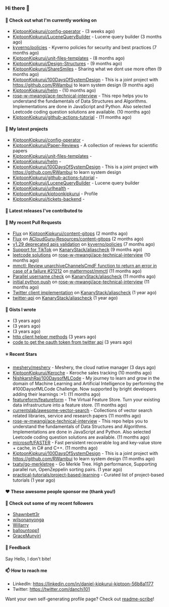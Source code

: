 
### Hi there 👋

#### 👷 Check out what I'm currently working on

- [KiptoonKipkurui/config-operator](https://github.com/KiptoonKipkurui/config-operator) -  (3 weeks ago)
- [KiptoonKipkurui/LuceneQueryBuilder](https://github.com/KiptoonKipkurui/LuceneQueryBuilder) - Lucene query builder (3 months ago)
- [kyverno/policies](https://github.com/kyverno/policies) - Kyverno policies for security and best practices  (7 months ago)
- [KiptoonKipkurui/unit-files-templates](https://github.com/KiptoonKipkurui/unit-files-templates) -  (8 months ago)
- [KiptoonKipkurui/Design-Structures](https://github.com/KiptoonKipkurui/Design-Structures) -  (9 months ago)
- [KiptoonKipkurui/ShareSmiles](https://github.com/KiptoonKipkurui/ShareSmiles) - Sharing what we dont use more often (9 months ago)
- [KiptoonKipkurui/100DaysOfSystemDesign](https://github.com/KiptoonKipkurui/100DaysOfSystemDesign) - This is a joint project with https://github.com/RWambui to learn system design (9 months ago)
- [KiptoonKipkurui/helm](https://github.com/KiptoonKipkurui/helm) -  (10 months ago)
- [rose-w-mwangi/ace-technical-interview](https://github.com/rose-w-mwangi/ace-technical-interview) - This repo helps you to understand the fundamentals of Data Structures and Algorithms. Implementations are done in JavaScript and Python. Also selected Leetcode coding question solutions are available.  (10 months ago)
- [KiptoonKipkurui/github-actions-tutorial](https://github.com/KiptoonKipkurui/github-actions-tutorial) -  (11 months ago)

#### 🌱 My latest projects

- [KiptoonKipkurui/config-operator](https://github.com/KiptoonKipkurui/config-operator) - 
- [KiptoonKipkurui/Paper-Reviews](https://github.com/KiptoonKipkurui/Paper-Reviews) - A collection of reviews for scientific papers
- [KiptoonKipkurui/unit-files-templates](https://github.com/KiptoonKipkurui/unit-files-templates) - 
- [KiptoonKipkurui/helm](https://github.com/KiptoonKipkurui/helm) - 
- [KiptoonKipkurui/100DaysOfSystemDesign](https://github.com/KiptoonKipkurui/100DaysOfSystemDesign) - This is a joint project with https://github.com/RWambui to learn system design
- [KiptoonKipkurui/github-actions-tutorial](https://github.com/KiptoonKipkurui/github-actions-tutorial) - 
- [KiptoonKipkurui/LuceneQueryBuilder](https://github.com/KiptoonKipkurui/LuceneQueryBuilder) - Lucene query builder
- [KiptoonKipkurui/urlhealth](https://github.com/KiptoonKipkurui/urlhealth) - 
- [KiptoonKipkurui/kiptoonkipkurui](https://github.com/KiptoonKipkurui/kiptoonkipkurui) - Profile
- [KiptoonKipkurui/tickets-backend](https://github.com/KiptoonKipkurui/tickets-backend) - 

#### 🔭 Latest releases I've contributed to


#### 🔨 My recent Pull Requests

- [Flux](https://github.com/KiptoonKipkurui/content-gitops/pull/1) on [KiptoonKipkurui/content-gitops](https://github.com/KiptoonKipkurui/content-gitops) (2 months ago)
- [Flux](https://github.com/ACloudGuru-Resources/content-gitops/pull/32) on [ACloudGuru-Resources/content-gitops](https://github.com/ACloudGuru-Resources/content-gitops) (2 months ago)
- [v1.29 deprecated apis validation](https://github.com/kyverno/policies/pull/489) on [kyverno/policies](https://github.com/kyverno/policies) (7 months ago)
- [Support for TikTok](https://github.com/KanaryStack/aliascheck/pull/59) on [KanaryStack/aliascheck](https://github.com/KanaryStack/aliascheck) (9 months ago)
- [leetcode solutions](https://github.com/rose-w-mwangi/ace-technical-interview/pull/26) on [rose-w-mwangi/ace-technical-interview](https://github.com/rose-w-mwangi/ace-technical-interview) (10 months ago)
- [mmctl: Review unarchiveChannelsCmdF function to return an error in case of a failure #21212](https://github.com/mattermost/mmctl/pull/572) on [mattermost/mmctl](https://github.com/mattermost/mmctl) (11 months ago)
- [Parallel username check](https://github.com/KanaryStack/aliascheck/pull/53) on [KanaryStack/aliascheck](https://github.com/KanaryStack/aliascheck) (11 months ago)
- [initial python push](https://github.com/rose-w-mwangi/ace-technical-interview/pull/25) on [rose-w-mwangi/ace-technical-interview](https://github.com/rose-w-mwangi/ace-technical-interview) (11 months ago)
- [Twitter client implementation](https://github.com/KanaryStack/aliascheck/pull/40) on [KanaryStack/aliascheck](https://github.com/KanaryStack/aliascheck) (1 year ago)
- [twitter-api](https://github.com/KanaryStack/aliascheck/pull/17) on [KanaryStack/aliascheck](https://github.com/KanaryStack/aliascheck) (1 year ago)


#### 📓 Gists I wrote

- [](https://gist.github.com/75f8e6859120ff76384203162ff71031) (3 years ago)
- [](https://gist.github.com/36d123dbcfae3aa16c9fa05d14b77e70) (3 years ago)
- [](https://gist.github.com/03aa6a9e4d1f6e83ffe6ce69bac8ade0) (3 years ago)
- [http client helper methods](https://gist.github.com/42b4af13921bcb86f7f2aa61d76dc5f3) (3 years ago)
- [code to get the oauth token from twitter api](https://gist.github.com/4f857e433d186cdd79501c0bd4bff8b9) (3 years ago)

#### ⭐ Recent Stars

- [meshery/meshery](https://github.com/meshery/meshery) - Meshery, the cloud native manager (3 days ago)
- [KiptoonKipkurui/Keroche](https://github.com/KiptoonKipkurui/Keroche) - Keroche sales tracking (10 months ago)
- [NishkarshRaj/100DaysofMLCode](https://github.com/NishkarshRaj/100DaysofMLCode) - My journey to learn and grow in the domain of Machine Learning and Artificial Intelligence by performing the #100DaysofMLCode Challenge. Now supported by bright developers adding their learnings :&#43;1: (11 months ago)
- [featureform/featureform](https://github.com/featureform/featureform) - The Virtual Feature Store. Turn your existing data infrastructure into a feature store. (11 months ago)
- [currentslab/awesome-vector-search](https://github.com/currentslab/awesome-vector-search) - Collections of vector search related libraries, service and research papers (11 months ago)
- [rose-w-mwangi/ace-technical-interview](https://github.com/rose-w-mwangi/ace-technical-interview) - This repo helps you to understand the fundamentals of Data Structures and Algorithms. Implementations are done in JavaScript and Python. Also selected Leetcode coding question solutions are available.  (11 months ago)
- [microsoft/FASTER](https://github.com/microsoft/FASTER) - Fast persistent recoverable log and key-value store &#43; cache, in C# and C&#43;&#43;. (11 months ago)
- [KiptoonKipkurui/100DaysOfSystemDesign](https://github.com/KiptoonKipkurui/100DaysOfSystemDesign) - This is a joint project with https://github.com/RWambui to learn system design (11 months ago)
- [txaty/go-merkletree](https://github.com/txaty/go-merkletree) - Go Merkle Tree. High performance, Supporting parallel run, OpenZeppelin sorting pairs. (1 year ago)
- [practical-tutorials/project-based-learning](https://github.com/practical-tutorials/project-based-learning) - Curated list of project-based tutorials (1 year ago)

#### ❤️ These awesome people sponsor me (thank you!)


#### 👯 Check out some of my recent followers

- [Shawnbett3r](https://github.com/Shawnbett3r)
- [wilsonanyonga](https://github.com/wilsonanyonga)
- [Willarry](https://github.com/Willarry)
- [ballountopp1](https://github.com/ballountopp1)
- [GraceMunyiri](https://github.com/GraceMunyiri)

#### 💬 Feedback

Say Hello, I don't bite!

#### 📫 How to reach me
- LinkedIn: https://linkedin.com/in/daniel-kipkurui-kiptoon-56b8a1177
- Twitter: https://twitter.com/danchi101


Want your own self-generating profile page? Check out [readme-scribe](https://github.com/muesli/readme-scribe)!
